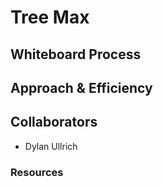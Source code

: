 # Tree Max

## Whiteboard Process

## Approach & Efficiency

## Collaborators

- Dylan Ullrich

### Resources
